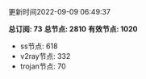 更新时间2022-09-09 06:49:37

**总订阅: 73**
**总节点: 2810**
**有效节点: 1020**
- ss节点: 618
- v2ray节点: 332
- trojan节点: 70
